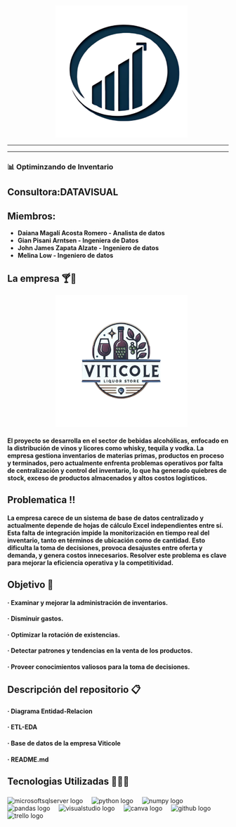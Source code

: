 <p align="center">
    <img src="https://github.com/Acosta-Magali/Proyecto-Final-Viticole/blob/main/Logos/LOGO%20DATAVISUAL.png" alt="Logo Datavisual" width="300" height="300">
</p>

_________________________________________________________________________________________________________________________

---

### 📊 Optiminzando de Inventario

## Consultora:DATAVISUAL

## Miembros: 

* **Daiana Magalí Acosta Romero - Analista de datos**
* **Gian Pisani Arntsen - Ingeniera de Datos**
* **John James Zapata Alzate - Ingeniero de datos**
* **Melina Low - Ingeniero de datos**

## La empresa 🍸🍾
<p align="center">
    <img src="https://github.com/Acosta-Magali/Proyecto-Final-Viticole/blob/main/Logos/LOGO%20VITICOLE.png" alt="Logo Viticole" width="300" height="300">
</p>

#### El proyecto se desarrolla en el sector de bebidas alcohólicas, enfocado en la distribución de vinos y licores como whisky, tequila y vodka. La empresa gestiona inventarios de materias primas, productos en proceso y terminados, pero actualmente enfrenta problemas operativos por falta de centralización y control del inventario, lo que ha generado quiebres de stock, exceso de productos almacenados y altos costos logísticos.

## Problematica ‼️

#### La empresa carece de un sistema de base de datos centralizado y actualmente depende de hojas de cálculo Excel independientes entre sí. Esta falta de integración impide la monitorización en tiempo real del inventario, tanto en términos de ubicación como de cantidad. Esto dificulta la toma de decisiones, provoca desajustes entre oferta y demanda, y genera costos innecesarios. Resolver este problema es clave para mejorar la eficiencia operativa y la competitividad.

## Objetivo 🎯

#### · Examinar y mejorar la administración de inventarios.
#### · Disminuir gastos.
#### · Optimizar la rotación de existencias.
#### · Detectar patrones y tendencias en la venta de los productos.
#### · Proveer conocimientos valiosos para la toma de decisiones.

## Descripción del repositorio 📋

#### · Diagrama Entidad-Relacion
#### · ETL-EDA
#### · Base de datos de la empresa Viticole
#### · README.md

## Tecnologias Utilizadas 👨🏻‍💻

###

<div align="left">
  <img src="https://cdn.jsdelivr.net/gh/devicons/devicon/icons/microsoftsqlserver/microsoftsqlserver-plain.svg" height="40" alt="microsoftsqlserver logo"  />
  <img width="12" />
  <img src="https://cdn.jsdelivr.net/gh/devicons/devicon/icons/python/python-original.svg" height="40" alt="python logo"  />
  <img width="12" />
  <img src="https://cdn.jsdelivr.net/gh/devicons/devicon/icons/numpy/numpy-original.svg" height="40" alt="numpy logo"  />
  <img width="12" />
  <img src="https://cdn.jsdelivr.net/gh/devicons/devicon/icons/pandas/pandas-original.svg" height="40" alt="pandas logo"  />
  <img width="12" />
  <img src="https://cdn.jsdelivr.net/gh/devicons/devicon/icons/visualstudio/visualstudio-plain.svg" height="40" alt="visualstudio logo"  />
  <img width="12" />
  <img src="https://cdn.jsdelivr.net/gh/devicons/devicon/icons/canva/canva-original.svg" height="40" alt="canva logo"  />
  <img width="12" />
  <img src="https://cdn.jsdelivr.net/gh/devicons/devicon/icons/github/github-original.svg" height="40" alt="github logo"  />
  <img width="12" />
  <img src="https://cdn.jsdelivr.net/gh/devicons/devicon/icons/trello/trello-plain.svg" height="40" alt="trello logo"  />
</div>

###
